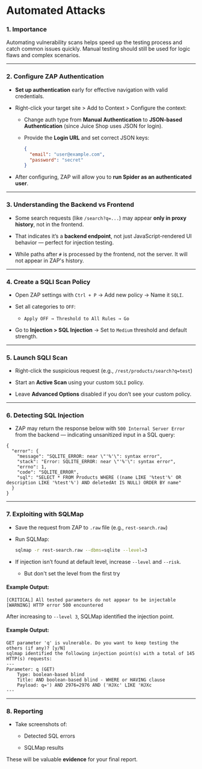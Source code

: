 # Automated Attacks

### 1. Importance

Automating vulnerability scans helps speed up the testing process and catch common issues quickly. Manual testing should still be used for logic flaws and complex scenarios.

---
### 2. Configure ZAP Authentication

- **Set up authentication** early for effective navigation with valid credentials.
    
- Right-click your target site > Add to Context > Configure the context:
    
    - Change auth type from **Manual Authentication** to **JSON-based Authentication** (since Juice Shop uses JSON for login).
        
    - Provide the **Login URL** and set correct JSON keys:
        
        ```json
        {
          "email": "user@example.com",
          "password": "secret"
        }
        ```
        
- After configuring, ZAP will allow you to **run Spider as an authenticated user**.
    
---
### 3. Understanding the Backend vs Frontend

- Some search requests (like `/search?q=...`) may appear **only in proxy history**, not in the frontend.
    
- That indicates it’s a **backend endpoint**, not just JavaScript-rendered UI behavior — perfect for injection testing.

-  While paths after `#` is processed by the frontend, not the server. It will not appear in ZAP's history.

---
### 4. Create a SQLI Scan Policy

- Open ZAP settings with `Ctrl + P` → Add new policy → Name it `SQLI`.
    
- Set all categories to `OFF`:
    
    - `Apply OFF → Threshold to All Rules → Go`
        
- Go to **Injection > SQL Injection** → Set to `Medium` threshold and default strength.
    
---
### 5. Launch SQLI Scan

- Right-click the suspicious request (e.g., `/rest/products/search?q=test`)
    
- Start an **Active Scan** using your custom `SQLI` policy.
    
- Leave **Advanced Options** disabled if you don’t see your custom policy.
    
---
### 6. Detecting SQL Injection

- ZAP may return the response below with `500 Internal Server Error` from the backend — indicating unsanitized input in a SQL query:
    
```http
{  
  "error": {  
	"message": "SQLITE_ERROR: near \"'%'\": syntax error",  
	"stack": "Error: SQLITE_ERROR: near \"'%'\": syntax error",  
	"errno": 1,  
	"code": "SQLITE_ERROR",  
	"sql": "SELECT * FROM Products WHERE ((name LIKE '%test'%' OR description LIKE '%test'%') AND deletedAt IS NULL) ORDER BY name"  
  }  
}
```

---
### 7. Exploiting with SQLMap

- Save the request from ZAP to `.raw` file (e.g., `rest-search.raw`)
    
- Run SQLMap:
    
    ```bash
    sqlmap -r rest-search.raw --dbms=sqlite --level=3
    ```
    
- If injection isn’t found at default level, increase `--level` and `--risk`.
	- But don't set the level from the first try

#### Example Output:

```plaintext
[CRITICAL] All tested parameters do not appear to be injectable
[WARNING] HTTP error 500 encountered
```

After increasing to `--level 3`, SQLMap identified the injection point.

#### Example Output:

```
GET parameter 'q' is vulnerable. Do you want to keep testing the others (if any)? [y/N]
sqlmap identified the following injection point(s) with a total of 145 HTTP(s) requests:
---
Parameter: q (GET)
    Type: boolean-based blind
    Title: AND boolean-based blind - WHERE or HAVING clause
    Payload: q=') AND 2976=2976 AND ('HJXc' LIKE 'HJXc
---

```

---
### 8. Reporting

- Take screenshots of:
            
    - Detected SQL errors
        
    - SQLMap results
        

These will be valuable **evidence** for your final report.